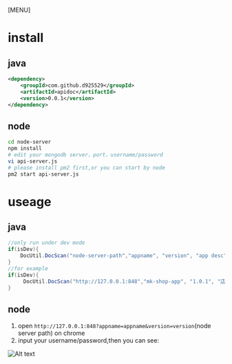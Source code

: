 [MENU]

# install



## java

```xml
<dependency>
    <groupId>com.github.d925529</groupId>
    <artifactId>apidoc</artifactId>
    <version>0.0.1</version>
</dependency>
```

## node

```bash
cd node-server
npm install
# edit your mongodb server、port、username/password
vi api-server.js
# please install pm2 first,or you can start by node
pm2 start api-server.js
```




# useage

## java

```java
//only run under dev mode
if(isDev){
    DocUtil.DocScan("node-server-path","appname", "version", "app desc","domain package", "api packages");
}
//for example
if(isDev){
     DocUtil.DocScan("http://127.0.0.1:848","mk-shop-app", "1.0.1", "店铺接口","com.mk.domain", "com.mk.controller.shop");
}
```

## node

1. open `http://127.0.0.1:848?appname=appname&version=version`(node server path) on chrome
2. input your username/password,then you can see:

![Alt text](https://github.com/d925529/apidoc/blob/dev/doc/screencapture-doc-emeker-1510654151737.png)




